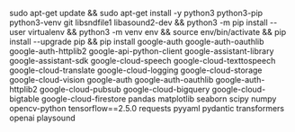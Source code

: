 sudo apt-get update && sudo apt-get install -y python3 python3-pip python3-venv git libsndfile1 libasound2-dev && python3 -m pip install --user virtualenv && python3 -m venv env && source env/bin/activate && pip install --upgrade pip && pip install google-auth google-auth-oauthlib google-auth-httplib2 google-api-python-client google-assistant-library google-assistant-sdk google-cloud-speech google-cloud-texttospeech google-cloud-translate google-cloud-logging google-cloud-storage google-cloud-vision google-auth google-auth-oauthlib google-auth-httplib2 google-cloud-pubsub google-cloud-bigquery google-cloud-bigtable google-cloud-firestore pandas matplotlib seaborn scipy numpy opencv-python tensorflow==2.5.0 requests pyyaml pydantic transformers openai playsound
